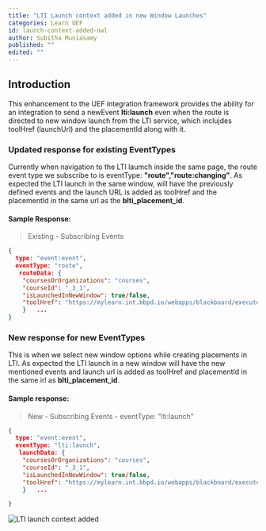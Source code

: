```yaml
---
title: "LTI Launch context added in new Window Launches"
categories: Learn UEF
id: launch-context-added-nwl
author: Subitha Muniasamy
published: ""
edited: ""
---
```


## Introduction

This enhancement to the UEF integration framework provides the ability for an integration to send a newEvent **lti:launch** even when the route is directed to new window launch from the LTI service, which inclujdes toolHref (launchUrl) and the placementId along with it.

### Updated response for existing EventTypes

Currently when navigation to the LTI laumch inside the same page, the route event type we subscribe to is eventType: **"route","route:changing"**. As expected the LTI launch in the same window, will have the previously defined events and the launch URL is added as toolHref and the placementId in the same url as the **blti_placement_id**.

#### Sample Response:

> Existing - Subscribing Events

```json
{
  type: "event:event",
  eventType: "route",
   routeData: {
    "coursesOrOrganizations": "courses",
    "courseId": "_3_1",
    "isLaunchedInNewWindow": true/false,
    "toolHref": "https://mylearn.int.bbpd.io/webapps/blackboard/execute/blti/launchPlacement?blti_placement_id=_12_1&content_id=_35_1&course_id=_3_1&wrapped=true&from_ultra=true"
    }   ...
}
```

### New response for new EventTypes

This is when we select new window options while creating placements in LTI.
As expected the LTI launch in a new window will have the new mentioned events and launch url is added as toolHref and placementId in the same irl as **blti_placement_id**.

#### Sample response:

> New - Subscribing Events - eventType: "lti:launch"

```json
{
  type: "event:event",
  eventType: "lti:launch",
   launchData: {
    "coursesOrOrganizations": "courses",
    "courseId": "_3_1",
    "isLaunchedInNewWindow": true/false,
    "toolHref": "https://mylearn.int.bbpd.io/webapps/blackboard/execute/blti/launchPlacement?blti_placement_id=_12_1&content_id=_35_1&course_id=_3_1&wrapped=true&from_ultra=true"
    }   ...

}
```

![LTI launch context added](/assets/img/lti_launch_context_added_1.png)
